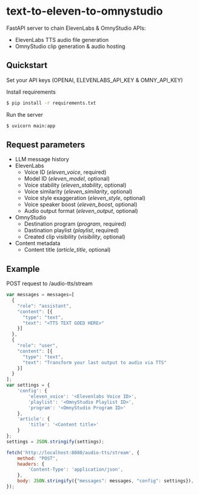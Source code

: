 # text-to-eleven-to-omnystudio

FastAPI server to chain ElevenLabs & OmnyStudio APIs:
- ElevenLabs TTS audio file generation
- OmnyStudio clip generation & audio hosting

## Quickstart

Set your API keys (OPENAI, ELEVENLABS_API_KEY & OMNY_API_KEY)

Install requirements
```bash
$ pip install -r requirements.txt
```

Run the server
```bash
$ uvicorn main:app
```

## Request parameters

- LLM message history
- ElevenLabs
  - Voice ID (_eleven_voice_, required)
  - Model ID (_eleven_model_, optional)
  - Voice stability (_eleven_stability_, optional)
  - Voice similarity (_eleven_similarity_, optional)
  - Voice style exaggeration (_eleven_style_, optional)
  - Voice speaker boost (_eleven_boost_, optional)
  - Audio output format (_eleven_output_, optional)
- OmnyStudio
  - Destination program (_program_, required)
  - Dastination playlist (_playlist_, required)
  - Created clip visibility (_visibility_, optional)
- Content metadata
  - Content title (_article_title_, optional)

## Example

POST request to /audio-tts/stream

```javascript
var messages = messages=[
  {
    "role": "assistant",
    "content": [{
      "type": "text",
      "text": "<TTS TEXT GOED HERE>"
    }]
  },
  {
    "role": "user",
    "content": [{
      "type": "text",
      "text": "Transform your last output to audio via TTS"
    }]
  }
];
var settings = {
    'config': {
        'eleven_voice': '<Elevenlabs Voice ID>',
        'playlist': '<OmnyStudio Playlist ID>',
        'program': '<OmnyStudio Program ID>'
    },
    'article': {
        'title': '<Content title>'
    }
};
settings = JSON.stringify(settings);

fetch('http://localhost:8080/audio-tts/stream', {
    method: "POST",
    headers: {
        'Content-Type': 'application/json',
    },
    body: JSON.stringify({"messages": messages, "config": settings}),
});
```
